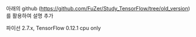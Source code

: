 아래의 github (https://github.com/FuZer/Study_TensorFlow/tree/old_version)를 활용하여 설명 추가

파이선 2.7.x, TensorFlow 0.12.1 cpu only